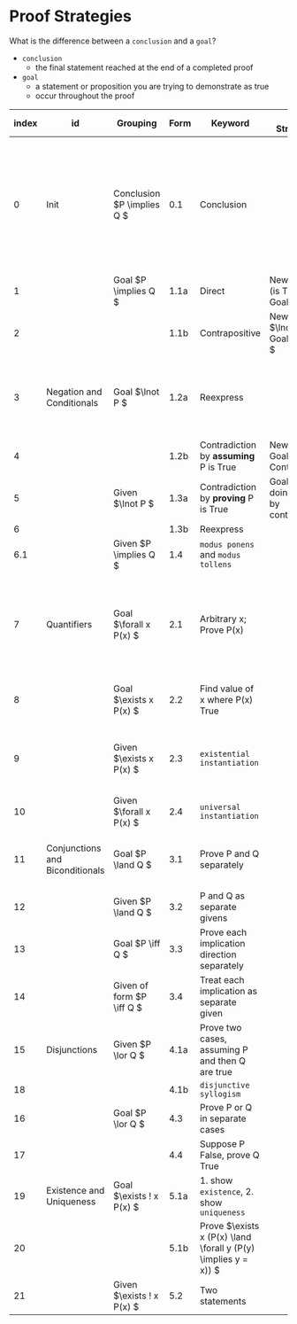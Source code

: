 # Proof Strategies

What is the difference between a `conclusion` and a `goal`?

- `conclusion`
  - the final statement reached at the end of a completed proof
- `goal`
  - a statement or proposition you are trying to demonstrate as true
  - occur throughout the proof

| index | id | Grouping | Form | Keyword | Aux Structures | Why works? |
| - | - | - | - | - | - | - |
| 0 | Init | Conclusion $P \implies Q $ | 0.1 | Conclusion |  | $T \implies T $ and $F \implies T $ so as long as Q can never be False, then $P \implies Q $ must be True. This is why we prove Q |
| 1 |  | Goal $P \implies Q $ | 1.1a | Direct | New Given: P (is True); Goal: P |  |
| 2 |  |  | 1.1b | Contrapositive | New Givens: $\lnot Q $; Goal: $\lnot P $ |  |
| 3 | Negation and Conditionals | Goal $\lnot P $ | 1.2a | Reexpress |  | Easier to comprehend positive statements than negative ones |
| 4 |  |  | 1.2b | Contradiction by **assuming** P is True | New Given: P; Goal: Contradiction; |  |
| 5 |  | Given $\lnot P $ | 1.3a | Contradiction by **proving** P is True | Goal: P (if doing proof by contradiction) |  |
| 6 |  |  | 1.3b | Reexpress |  |  |
| 6.1 | | Given $P \implies Q $| 1.4 | `modus ponens` and `modus tollens` | | |
| 7 | Quantifiers | Goal $\forall x P(x) $ | 2.1 | Arbitrary x; Prove P(x) |  | Because x is a generic variable, proving this works for anything means it works for everything |
| 8 |  | Goal $\exists x P(x) $ | 2.2 | Find value of x where P(x) True |  | Just need one instance to work |
| 9 |  | Given $\exists x P(x) $ | 2.3 | `existential instantiation` |  | Pick arbitrary variable that satisfies P(x_0) as True |
| 10 |  | Given $\forall x P(x) $ | 2.4 | `universal instantiation` |  |  |
| 11 | Conjunctions and Biconditionals | Goal $P \land Q $ | 3.1 | Prove P and Q separately |  | Simplify into building blocks - reduces complexity |
| 12 |  | Given $P \land Q $ | 3.2 | P and Q as separate givens |  |  |
| 13 |  | Goal $P \iff Q $ | 3.3 | Prove each implication direction separately |  |  |
| 14 |  | Given of form $P \iff Q $ | 3.4 | Treat each implication as separate given |  |  |
| 15 | Disjunctions | Given $P \lor Q $ | 4.1a | Prove two cases, assuming P and then Q are true |  |  |
| 18 |  |  | 4.1b | `disjunctive syllogism` |  |  |
| 16 |  | Goal $P \lor Q $ | 4.3 | Prove P or Q in separate cases |  |  |
| 17 |  |  | 4.4 | Suppose P False, prove Q True |  |  |
| 19 | Existence and Uniqueness | Goal $\exists ! x P(x) $ | 5.1a | 1. show `existence`, 2. show `uniqueness` |  |  |
| 20 |  |  | 5.1b | Prove $\exists x (P(x) \land \forall y (P(y) \implies y = x)) $ |  |  |
| 21 |  | Given $\exists ! x P(x) $ | 5.2 | Two statements |  |  |
